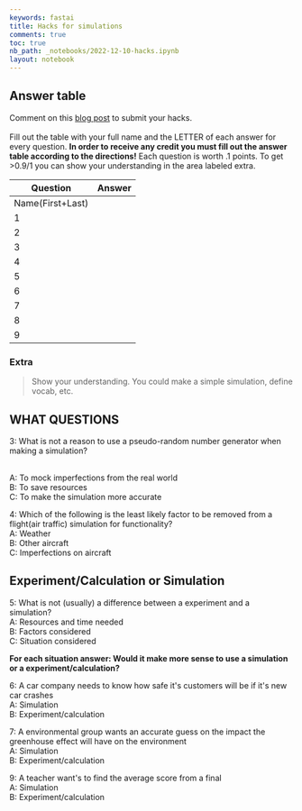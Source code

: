 ```yaml
---
keywords: fastai
title: Hacks for simulations
comments: true
toc: true
nb_path: _notebooks/2022-12-10-hacks.ipynb
layout: notebook
---
```


<!--
#################################################
### THIS FILE WAS AUTOGENERATED! DO NOT EDIT! ###
#################################################
# file to edit: _notebooks/2022-12-10-hacks.ipynb
-->

<div class="container" id="notebook-container">
        
<div class="cell border-box-sizing text_cell rendered"><div class="inner_cell">
<div class="text_cell_render border-box-sizing rendered_html">
<h2 id="Answer-table">Answer table<a class="anchor-link" href="#Answer-table"> </a></h2><p>Comment on this <a href="https://edwinkuttappi.github.io/farmers/2022/11/17/hacks.html">blog post</a> to submit your hacks. <br> <br>
Fill out the table with your full name and the LETTER of each answer for every question. <strong>In order to receive any credit you must fill out the answer table according to the directions!</strong> Each question is worth .1 points. To get &gt;0.9/1 you can show your understanding in the area labeled extra.</p>
<table>
<thead><tr>
<th>Question</th>
<th>Answer</th>
</tr>
</thead>
<tbody>
<tr>
<td>Name(First+Last)</td>
<td></td>
</tr>
<tr>
<td>1</td>
<td></td>
</tr>
<tr>
<td>2</td>
<td></td>
</tr>
<tr>
<td>3</td>
<td></td>
</tr>
<tr>
<td>4</td>
<td></td>
</tr>
<tr>
<td>5</td>
<td></td>
</tr>
<tr>
<td>6</td>
<td></td>
</tr>
<tr>
<td>7</td>
<td></td>
</tr>
<tr>
<td>8</td>
<td></td>
</tr>
<tr>
<td>9</td>
</tr>
</tbody>
</table>
<h3 id="Extra">Extra<a class="anchor-link" href="#Extra"> </a></h3><blockquote><p>Show your understanding. You could make a simple simulation, define vocab, etc.</p>
</blockquote>

</div>
</div>
</div>
<div class="cell border-box-sizing text_cell rendered"><div class="inner_cell">
<div class="text_cell_render border-box-sizing rendered_html">
<h2 id="WHAT-QUESTIONS">WHAT QUESTIONS<a class="anchor-link" href="#WHAT-QUESTIONS"> </a></h2><p>3: What is not a reason to use a pseudo-random number generator when making a simulation?</p>
<p><br>A: To mock imperfections from the real world<br>B: To save resources <br>C: To make the simulation more accurate<br></p>
<p>4: Which of the following is the least likely factor to be removed from a flight(air traffic) simulation for functionality?
<br>A: Weather<br>B: Other aircraft<br>C: Imperfections on aircraft</p>
<h2 id="Experiment/Calculation-or-Simulation">Experiment/Calculation or Simulation<a class="anchor-link" href="#Experiment/Calculation-or-Simulation"> </a></h2><p>5: What is not (usually) a difference between a experiment and a simulation?
<br>A: Resources and time needed <br>B: Factors considered <br>C: Situation considered</p>
<p><strong>For each situation answer: Would it make more sense to use a simulation or a experiment/calculation?</strong></p>
<p>6: A car company needs to know how safe it's customers will be if it's new car crashes
<br>A: Simulation <br>B: Experiment/calculation<br></p>
<p>7: A environmental group wants an accurate guess on the impact the greenhouse effect will have on the environment
<br>A: Simulation <br>B: Experiment/calculation<br></p>
<p>9: A teacher want's to find the average score from a final 
<br>A: Simulation <br>B: Experiment/calculation</p>

</div>
</div>
</div>
</div>
 

